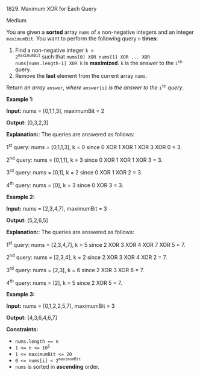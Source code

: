 1829\. Maximum XOR for Each Query

Medium

You are given a **sorted** array `nums` of `n` non-negative integers and an integer `maximumBit`. You want to perform the following query `n` **times**:

1.  Find a non-negative integer <code>k < 2<sup>maximumBit</sup></code> such that `nums[0] XOR nums[1] XOR ... XOR nums[nums.length-1] XOR k` is **maximized**. `k` is the answer to the <code>i<sup>th</sup></code> query.
2.  Remove the **last** element from the current array `nums`.

Return _an array_ `answer`_, where_ `answer[i]` _is the answer to the_ <code>i<sup>th</sup></code> _query_.

**Example 1:**

**Input:** nums = [0,1,1,3], maximumBit = 2

**Output:** [0,3,2,3]

**Explanation:**: The queries are answered as follows: 

1<sup>st</sup> query: nums = [0,1,1,3], k = 0 since 0 XOR 1 XOR 1 XOR 3 XOR 0 = 3. 

2<sup>nd</sup> query: nums = [0,1,1], k = 3 since 0 XOR 1 XOR 1 XOR 3 = 3. 

3<sup>rd</sup> query: nums = [0,1], k = 2 since 0 XOR 1 XOR 2 = 3. 

4<sup>th</sup> query: nums = [0], k = 3 since 0 XOR 3 = 3.

**Example 2:**

**Input:** nums = [2,3,4,7], maximumBit = 3

**Output:** [5,2,6,5]

**Explanation:**: The queries are answered as follows: 

1<sup>st</sup> query: nums = [2,3,4,7], k = 5 since 2 XOR 3 XOR 4 XOR 7 XOR 5 = 7. 

2<sup>nd</sup> query: nums = [2,3,4], k = 2 since 2 XOR 3 XOR 4 XOR 2 = 7. 

3<sup>rd</sup> query: nums = [2,3], k = 6 since 2 XOR 3 XOR 6 = 7. 

4<sup>th</sup> query: nums = [2], k = 5 since 2 XOR 5 = 7.

**Example 3:**

**Input:** nums = [0,1,2,2,5,7], maximumBit = 3

**Output:** [4,3,6,4,6,7]

**Constraints:**

*   `nums.length == n`
*   <code>1 <= n <= 10<sup>5</sup></code>
*   `1 <= maximumBit <= 20`
*   <code>0 <= nums[i] < 2<sup>maximumBit</sup></code>
*   `nums` is sorted in **ascending** order.